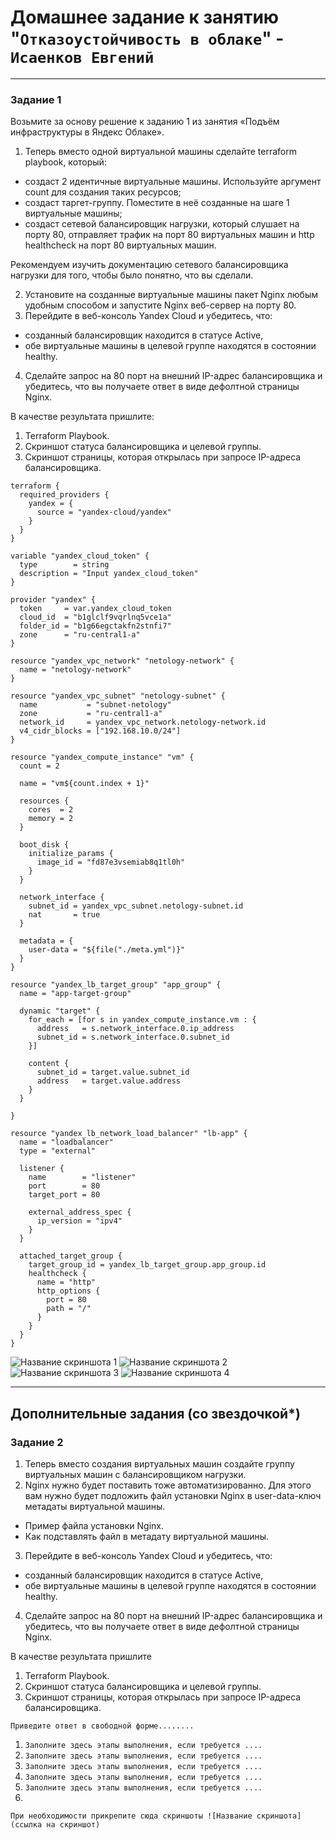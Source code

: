 # Домашнее задание к занятию "`Отказоустойчивость в облаке`" - `Исаенков Евгений`

---

### Задание 1

Возьмите за основу решение к заданию 1 из занятия «Подъём инфраструктуры в Яндекс Облаке».

1. Теперь вместо одной виртуальной машины сделайте terraform playbook, который:
- создаст 2 идентичные виртуальные машины. Используйте аргумент count для создания таких ресурсов;
- создаст таргет-группу. Поместите в неё созданные на шаге 1 виртуальные машины;
- создаст сетевой балансировщик нагрузки, который слушает на порту 80, отправляет трафик на порт 80 виртуальных машин и http healthcheck на порт 80 виртуальных машин.

Рекомендуем изучить документацию сетевого балансировщика нагрузки для того, чтобы было понятно, что вы сделали.

2. Установите на созданные виртуальные машины пакет Nginx любым удобным способом и запустите Nginx веб-сервер на порту 80.
3. Перейдите в веб-консоль Yandex Cloud и убедитесь, что:
- созданный балансировщик находится в статусе Active,
- обе виртуальные машины в целевой группе находятся в состоянии healthy.
4. Сделайте запрос на 80 порт на внешний IP-адрес балансировщика и убедитесь, что вы получаете ответ в виде дефолтной страницы Nginx.

В качестве результата пришлите:
1. Terraform Playbook.
2. Скриншот статуса балансировщика и целевой группы.
3. Скриншот страницы, которая открылась при запросе IP-адреса балансировщика.


```hcl
terraform {
  required_providers {
    yandex = {
      source = "yandex-cloud/yandex"
    }
  }
}

variable "yandex_cloud_token" {
  type        = string
  description = "Input yandex_cloud_token"
}

provider "yandex" {
  token     = var.yandex_cloud_token
  cloud_id  = "b1glclf9vqrlnq5vce1a"
  folder_id = "b1g66egctakfn2stnfi7"
  zone      = "ru-central1-a"
}

resource "yandex_vpc_network" "netology-network" {
  name = "netology-network"
}

resource "yandex_vpc_subnet" "netology-subnet" {
  name           = "subnet-netology"
  zone           = "ru-central1-a"
  network_id     = yandex_vpc_network.netology-network.id
  v4_cidr_blocks = ["192.168.10.0/24"]
}

resource "yandex_compute_instance" "vm" {
  count = 2

  name = "vm${count.index + 1}"

  resources {
    cores  = 2
    memory = 2
  }

  boot_disk {
    initialize_params {
      image_id = "fd87e3vsemiab8q1tl0h"
    }
  }

  network_interface {
    subnet_id = yandex_vpc_subnet.netology-subnet.id
    nat       = true
  }

  metadata = {
    user-data = "${file("./meta.yml")}"
  }
}

resource "yandex_lb_target_group" "app_group" {
  name = "app-target-group"

  dynamic "target" {
    for_each = [for s in yandex_compute_instance.vm : {
      address   = s.network_interface.0.ip_address
      subnet_id = s.network_interface.0.subnet_id
    }]

    content {
      subnet_id = target.value.subnet_id
      address   = target.value.address
    }
  }

}

resource "yandex_lb_network_load_balancer" "lb-app" {
  name = "loadbalancer"
  type = "external"

  listener {
    name        = "listener"
    port        = 80
    target_port = 80

    external_address_spec {
      ip_version = "ipv4"
    }
  }

  attached_target_group {
    target_group_id = yandex_lb_target_group.app_group.id
    healthcheck {
      name = "http"
      http_options {
        port = 80
        path = "/"
      }
    }
  }
}
```

![Название скриншота 1](https://github.com/Udjin79/netology_hw/blob/main/img/sflt26_hw4_1.png?raw=true)
![Название скриншота 2](https://github.com/Udjin79/netology_hw/blob/main/img/sflt26_hw4_2.png?raw=true)
![Название скриншота 3](https://github.com/Udjin79/netology_hw/blob/main/img/sflt26_hw4_3.png?raw=true)
![Название скриншота 4](https://github.com/Udjin79/netology_hw/blob/main/img/sflt26_hw4_4.png?raw=true)

---
## Дополнительные задания (со звездочкой*)

### Задание 2

1. Теперь вместо создания виртуальных машин создайте группу виртуальных машин с балансировщиком нагрузки.
2. Nginx нужно будет поставить тоже автоматизированно. Для этого вам нужно будет подложить файл установки Nginx в user-data-ключ метадаты виртуальной машины.
- Пример файла установки Nginx.
- Как подставлять файл в метадату виртуальной машины.
3. Перейдите в веб-консоль Yandex Cloud и убедитесь, что:
- созданный балансировщик находится в статусе Active,
- обе виртуальные машины в целевой группе находятся в состоянии healthy.
4. Сделайте запрос на 80 порт на внешний IP-адрес балансировщика и убедитесь, что вы получаете ответ в виде дефолтной страницы Nginx.

В качестве результата пришлите
1. Terraform Playbook.
2. Скриншот статуса балансировщика и целевой группы.
3. Скриншот страницы, которая открылась при запросе IP-адреса балансировщика.


`Приведите ответ в свободной форме........`

1. `Заполните здесь этапы выполнения, если требуется ....`
2. `Заполните здесь этапы выполнения, если требуется ....`
3. `Заполните здесь этапы выполнения, если требуется ....`
4. `Заполните здесь этапы выполнения, если требуется ....`
5. `Заполните здесь этапы выполнения, если требуется ....`
6. 

`При необходимости прикрепитe сюда скриншоты
![Название скриншота](ссылка на скриншот)`
